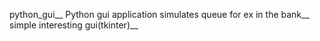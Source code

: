 python_gui__
Python gui application simulates queue for ex in the bank__
simple interesting gui(tkinter)__
